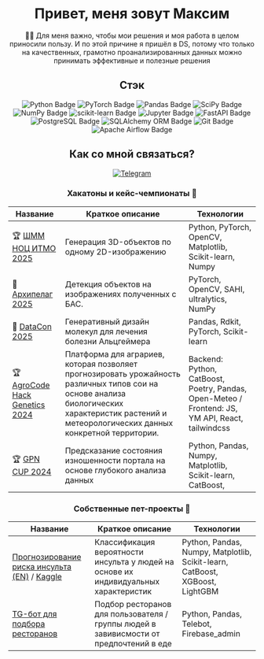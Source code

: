 <div align="center">

# Привет, меня зовут Максим 

 👨‍💻 Для меня важно, чтобы мои решения и моя работа в целом приносили пользу. И по этой причине я пришёл в DS, потому что только на качественных, грамотно проанализированных данных можно принимать эффективные и полезные решения


## Стэк

<div align="center">

![Python Badge](https://img.shields.io/badge/Python-3776AB?logo=python&logoColor=fff&style=for-the-badge)
![PyTorch Badge](https://img.shields.io/badge/PyTorch-EE4C2C?logo=pytorch&logoColor=fff&style=for-the-badge)
![Pandas Badge](https://img.shields.io/badge/pandas-150458?logo=pandas&logoColor=fff&style=for-the-badge)
![SciPy Badge](https://img.shields.io/badge/SciPy-8CAAE6?logo=scipy&logoColor=fff&style=for-the-badge)
![NumPy Badge](https://img.shields.io/badge/NumPy-013243?logo=numpy&logoColor=fff&style=for-the-badge)
![scikit-learn Badge](https://img.shields.io/badge/scikit--learn-F7931E?logo=scikitlearn&logoColor=fff&style=for-the-badge)
![Jupyter Badge](https://img.shields.io/badge/Jupyter-F37626?logo=jupyter&logoColor=fff&style=for-the-badge)
![FastAPI Badge](https://img.shields.io/badge/FastAPI-009688?logo=fastapi&logoColor=fff&style=for-the-badge)
![PostgreSQL Badge](https://img.shields.io/badge/PostgreSQL-4169E1?style=for-the-badge&logo=postgresql&logoColor=white)
![SQLAlchemy ORM Badge](https://img.shields.io/badge/SQLAlchemy_ORM-D63F3F?logo=sequelize&logoColor=000&style=for-the-badge)
![Git Badge](https://img.shields.io/badge/Git-F05032?logo=git&logoColor=fff&style=for-the-badge)
![Apache Airflow Badge](https://img.shields.io/badge/Apache%20Airflow-017CEE?logo=apacheairflow&logoColor=fff&style=for-the-badge)


## Как со мной связаться? 

<div align="center">

[![Telegram](https://img.shields.io/badge/Telegram-0b0038?style=for-the-badge&logo=telegram&logoColor=white)](https://t.me/Provincial2511)


</div>

### Хакатоны и кейс-чемпионаты 🎯

| Название       | Краткое описание      | Технологии |
|----------------|-----------------|-----------|
|🏆 [ШММ НОЦ ИТМО 2025](https://github.com/Provincial2511/Image-Based-3D-Reconstruction)|Генерация 3D-объектов по одному 2D-изображению| Python, PyTorch, OpenCV, Matplotlib, Scikit-learn, Numpy|
|🥉 [Архипелаг 2025](https://www.kaggle.com/code/antonoof/cv3-team)|Детекция объектов на изображениях полученных с БАС.|PyTorch, OpenCV, SAHI, ultralytics, NumPy|
|🥉 [DataCon 2025](https://github.com/Provincial2511/datacon)|Генеративный дизайн молекул для лечения болезни Альцгеймера|Pandas, Rdkit, PyTorch, Scikit-learn|
|🏆 [AgroCode Hack Genetics 2024](https://github.com/Provincial2511/agrohack24-review)|Платформа для аграриев, которая позволяет прогнозировать урожайность различных типов сои на основе анализа биологических характеристик растений и метеорологических данных конкретной территории.| Backend: Python, CatBoost, Poetry, Pandas, Open-Meteo / Frontend: JS, YM API, React, tailwindcss  |
|🏆 [GPN CUP 2024](https://github.com/Provincial2511/GPN_CUP_2024)|Предсказание состояния изношенности портала на основе глубокого анализа данных| Python, Pandas, Numpy, Matplotlib, Scikit-learn, CatBoost, |


### Собственные пет-проекты 📜
| Название       | Краткое описание      | Технологии |
|----------------|-----------------|-----------|
|[Прогнозирование риска инсульта (EN)](https://github.com/Provincial2511/My-Project-in-MedTech) / [Kaggle](https://www.kaggle.com/code/provincial2511/1-class-39-50-recall-0-77)|Классификация вероятности инсульта у людей на основе их индивидуальных характеристик| Python, Pandas, Numpy, Matplotlib, Scikit-learn, CatBoost, XGBoost, LightGBM  |
|[TG-бот для подбора ресторанов](https://github.com/Provincial2511/Dorcia-TG-Bot) |Подбор ресторанов для пользователя / группы людей в завивисмости от предпочтений в еде| Python, Pandas, Telebot, Firebase_admin|

